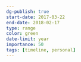 ```yaml
---
dg-publish: true
start-date: 2017-03-22
end-date: 2018-02-17
type: range
color: green
date-limit: year
importance: 50
tags: [timeline, personal]
---
```


